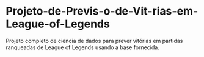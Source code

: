 # Projeto-de-Previs-o-de-Vit-rias-em-League-of-Legends
Projeto completo de ciência de dados para prever vitórias em partidas ranqueadas de League of Legends usando a base fornecida.
